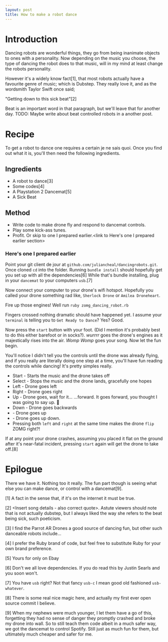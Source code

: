 ```yaml
---
layout: post
title: How to make a robot dance
---
```


# Introduction
Dancing robots are wonderful things, they go from being inanimate objects to ones with a personality. Now depending on the music you choose, the type of dancing the robot does to that music, will in my mind at least change the robots personality.

However it's a widely know fact[1], that most robots actually have a favourite genre of music; which is Dubstep. They really love it, and as the wordsmith Taylor Swift once said;

"Getting down to this sick beat"[2]

Beat is an important word in that paragraph, but we'll leave that for another day. TODO: Maybe write about beat controlled robots in a another post.

# Recipe
To get a robot to dance one requires a certain je ne sais quoi. Once you find out what it is, you'll then need the following ingredients.

## Ingredients
* A robot to dance[3]
* Some codes[4]
* A Playstation 2 Dancemat[5]
* A Sick Beat

## Method
* Write code to make drone fly and respond to dancemat controls.
* Play some kick-ass tunes.
* Profit.
Or skip to one I prepared earlier.<link to Here's one I prepared earlier section>

### Here's one I prepared earlier
Point your git client de jour at `github.com/juliancheal/dancingrobots.git`. Once cloned `cd` into the folder.
Running `bundle install` should hopefully get you set up with all the dependencies[6]
While that's bundle installing, plug in your `dancemat` to your computers `usb`.[7]

Now connect your computer to your drone's wifi hotspot. Hopefully you called your drone something rad like, `Sherlock Drone` or `Amilea Droneheart`.

Fire up those engines! Well run `ruby zomg_dancing_robot.rb`

Fingers crossed nothing dramatic should have happened yet. I assume your `terminal` is telling you to `Get Ready to Dance`? Yes? Good.

Now press the `start` button with your foot. (Did I mention it's probably best to do this either barefoot or in socks?).
*wurrrr* goes the drone's engines as it majestically rises into the air. *Womp* *Womp* goes your song. Now let the fun begin.

You'll notice I didn't tell you the controls until the drone was already flying, and if you really are literally doing one step at a time, you'll have fun reading the controls while dancing!
It's pretty simples really.

* Start - Starts the music and the drone takes off
* Select - Stops the music and the drone lands, gracefully one hopes
* Left - Drone goes left
* Right - Drone goes right
* Up - Drone goes, wait for it… …forward. It goes forward, you thought I was going to say up. :troll:
* Down - Drone goes backwards
* <left-top diagonal> - Drone goes up
* <Right-top diagonal> - Drone goes up down.
* Pressing both `left` and `right` at the same time makes the drone `flip` ZOMG right?!

If at any point your drone crashes, assuming you placed it flat on the ground after it's near-fatal incident, pressing `start` again will get the drone to take off.[8]

# Epilogue
There we have it. Nothing too it really. The fun part though is seeing what else you can make dance, or control with a dancemat[9].

[1] A fact in the sense that, if it's on the internet it must be true.

[2] <Insert song details - also correct quote>. Astute viewers should note that <song> is not actually dubstep, but I always liked the way she refers to the beat being sick, such poeticism.

[3] I find the Parrot AR Drones a good source of dancing fun, but other such danceable robots include…

[4] I prefer the Ruby brand of code, but feel free to substitute Ruby for your own brand preference.

[5] Yours for only <some money> on Ebay

[6] Don't we all love dependencies. If you do read this by Justin Searls and you soon won't. <add link>

[7] You have `usb` right? Not that fancy `usb-c` I mean good old fashioned `usb-whatever`.

[8] There is some real nice magic here, and actually my first ever open source commit I believe.<insert story of my first commit>

[9] When my nephews were much younger, I let them have a go of this, forgetting they had no sense of danger they promptly crashed and broke my drone into wall. So to still teach them code albeit in a much safer way, we got the dancemat to control Spotify<link to code>. Still just as much fun for them, but ultimately much cheaper and safer for me.

